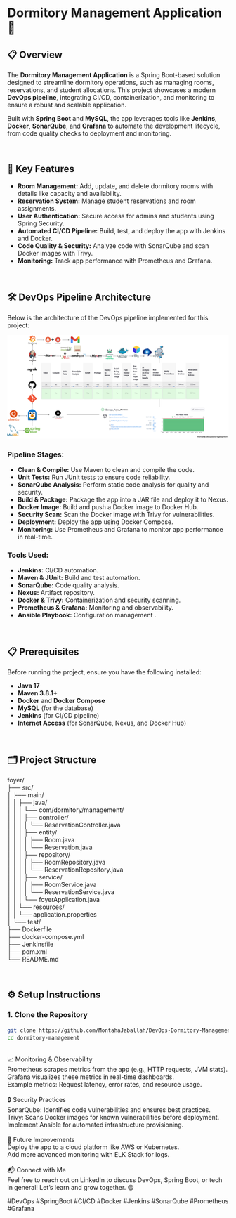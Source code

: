 # **Dormitory Management Application** 🏢

## 📋 Overview
The **Dormitory Management Application** is a Spring Boot-based solution designed to streamline dormitory operations, such as managing rooms, reservations, and student allocations. This project showcases a modern **DevOps pipeline**, integrating CI/CD, containerization, and monitoring to ensure a robust and scalable application.

Built with **Spring Boot** and **MySQL**, the app leverages tools like **Jenkins**, **Docker**, **SonarQube**, and **Grafana** to automate the development lifecycle, from code quality checks to deployment and monitoring.

<br>

## 🔹 Key Features
- **Room Management:** Add, update, and delete dormitory rooms with details like capacity and availability.  
- **Reservation System:** Manage student reservations and room assignments.  
- **User Authentication:** Secure access for admins and students using Spring Security.  
- **Automated CI/CD Pipeline:** Build, test, and deploy the app with Jenkins and Docker.  
- **Code Quality & Security:** Analyze code with SonarQube and scan Docker images with Trivy.  
- **Monitoring:** Track app performance with Prometheus and Grafana.

<br>

## 🛠️ DevOps Pipeline Architecture
Below is the architecture of the DevOps pipeline implemented for this project:

![DevOps Pipeline Architecture](foyer/Devops-Monta.drawio.png)

### **Pipeline Stages:**
- **Clean & Compile:** Use Maven to clean and compile the code.  
- **Unit Tests:** Run JUnit tests to ensure code reliability.  
- **SonarQube Analysis:** Perform static code analysis for quality and security.  
- **Build & Package:** Package the app into a JAR file and deploy it to Nexus.  
- **Docker Image:** Build and push a Docker image to Docker Hub.  
- **Security Scan:** Scan the Docker image with Trivy for vulnerabilities.  
- **Deployment:** Deploy the app using Docker Compose.  
- **Monitoring:** Use Prometheus and Grafana to monitor app performance in real-time.

### **Tools Used:**
- **Jenkins:** CI/CD automation.  
- **Maven & JUnit:** Build and test automation.  
- **SonarQube:** Code quality analysis.  
- **Nexus:** Artifact repository.  
- **Docker & Trivy:** Containerization and security scanning.  
- **Prometheus & Grafana:** Monitoring and observability.  
- **Ansible Playbook:** Configuration management .

<br>

## 📋 Prerequisites
Before running the project, ensure you have the following installed:  
- **Java 17**  
- **Maven 3.8.1+**  
- **Docker** and **Docker Compose**  
- **MySQL** (for the database)  
- **Jenkins** (for CI/CD pipeline)  
- **Internet Access** (for SonarQube, Nexus, and Docker Hub)

<br>

## 🗂️ Project Structure
foyer/<br>
├── src/<br>
│   ├── main/<br>
│   │   ├── java/<br>
│   │   │   └── com/dormitory/management/<br>
│   │   │       ├── controller/<br>
│   │   │       │   └── ReservationController.java<br>
│   │   │       ├── entity/<br>
│   │   │       │   ├── Room.java<br>
│   │   │       │   └── Reservation.java<br>
│   │   │       ├── repository/<br>
│   │   │       │   ├── RoomRepository.java<br>
│   │   │       │   └── ReservationRepository.java<br>
│   │   │       ├── service/<br>
│   │   │       │   ├── RoomService.java<br>
│   │   │       │   └── ReservationService.java<br>
│   │   │       └── foyerApplication.java<br>
│   │   └── resources/<br>
│   │       └── application.properties<br>
│   └── test/<br>
├── Dockerfile<br>
├── docker-compose.yml<br>
├── Jenkinsfile<br>
├── pom.xml<br>
└── README.md<br>

<br>

## ⚙️ Setup Instructions

### **1. Clone the Repository**
```bash
git clone https://github.com/MontahaJaballah/DevOps-Dormitory-Management-Application.git
cd dormitory-management
````
<br>
📈 Monitoring & Observability<br>
Prometheus scrapes metrics from the app (e.g., HTTP requests, JVM stats).<br>
Grafana visualizes these metrics in real-time dashboards.<br>
Example metrics: Request latency, error rates, and resource usage.<br>
<br>
🔒 Security Practices<br>
SonarQube: Identifies code vulnerabilities and ensures best practices.<br>
Trivy: Scans Docker images for known vulnerabilities before deployment.<br>
Implement Ansible for automated infrastructure provisioning.<br>
<br>
🚀 Future Improvements<br>
Deploy the app to a cloud platform like AWS or Kubernetes.<br>
Add more advanced monitoring with ELK Stack for logs.<br>


<br>
📬 Connect with Me<br>
Feel free to reach out on LinkedIn to discuss DevOps, Spring Boot, or tech in general! Let’s learn and grow together. 😄<br>

#DevOps #SpringBoot #CI/CD #Docker #Jenkins #SonarQube #Prometheus #Grafana
